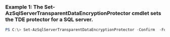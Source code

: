 ### Example 1: The Set-AzSqlServerTransparentDataEncryptionProtector cmdlet sets the TDE protector for a SQL server.
```powershell
PS C:\> Set-AzSqlServerTransparentDataEncryptionProtector -Confirm  -Force  -ResourceGroupName ContosoResourceGroup -ServerName ContosoServer -Type AzureKeyVault
```


